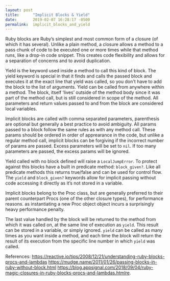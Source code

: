 ```yaml
---
layout: post
title:      "Implicit Blocks & Yield"
date:       2019-02-07 16:28:17 -0500
permalink:  implicit_blocks_and_yield
---
```



Ruby blocks are Ruby’s simplest and most common form of a closure (of which it has several). Unlike a plain method, a closure allows a method to a pass chunk of code to be executed one or more times while that method runs, like a drop-in code snippet. This creates code flexibility and allows for a separation of concerns and to avoid duplication.

Yield is the keyword used inside a method to call this kind of block. The yield keyword is special in that it finds and calls the passed block and executes it at the exact line that yield was called, so you don't have to add the block to the list of arguments. Yield can be called from anywhere within a method. The block, itself ‘lives’ outside of the method body since it was part of the method call, but is still considered in scope of the method. All parameters and return values passed to and from the block are considered local variables.

Implicit blocks are called with comma separated parameters, parenthesis are optional but generally a best practice to avoid ambiguity. All params passed to a block follow the same rules as with any method call. These params should be ordered in order of apprearance in the code, but unlike a regular method call,  implicit blocks can be forgiving if the incorrect number of params are passed. Excess parameters will be set to `nil`. If too many parameters are passed, the excess params will be ignored.

Yield called with no block defined will raise a `LocalJumpError`. To protect against this 
blocks have a built in predicate method: `block_given?`. Like all predicate methods this returns true/false and can be used for control flow. The `yield` and `block_given?` keywords allow for implicit passing without code accessing it directly as it’s not stored in a variable.

Implicit blocks belong to the Proc class, but are generally preferred to their parent counterpart Procs (one of the other closure types), for performance reasons. as instantiating a new Proc object object incurs a surprisingly heavy performance penalty.

The last value handled by the block will be returned to the method from which it was called on, at the same line of execution as `yield`. This result can be stored in a variable, or simply ignored. `yield` can be called as many times as you want inside a method, and each time the block will return the result of its execution from the specific line number  in which `yield` was called. 

References:
https://reactive.io/tips/2008/12/21/understanding-ruby-blocks-procs-and-lambdas
https://mudge.name/2011/01/26/passing-blocks-in-ruby-without-block.html
https://blog.appsignal.com/2018/09/04/ruby-magic-closures-in-ruby-blocks-procs-and-lambdas.htmlre.
